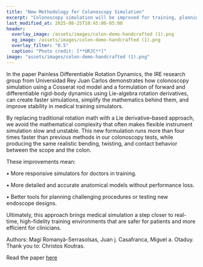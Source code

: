 ```yaml
---
title: "New Methodology for Colonoscopy Simulation"  
excerpt: "Colonoscopy simulation will be improved for training, planning, and research using a new methodology."
last_modified_at: 2025-08-25T10:45:06-05:00
header:
  overlay_image: /assets/images/colon-demo-handcrafted (1).png
  og_image: /assets/images/colon-demo-handcrafted (1).png 
  overlay_filter: "0.5"
  caption: "Photo credit: [**URJC**]"
image: "assets/images/colon-demo-handcrafted (1).png"
---
```


In the paper Painless Differentiable Rotation Dynamics, the IRE research group from Universidad Rey Juan Carlos demonstrates how colonoscopy simulation using a Cosserat rod model and a formulation of forward and differentiable rigid-body dynamics using Lie-algebra rotation derivatives, can create faster simulations, simplify the mathematics behind them, and improve stability in medical training simulators.

By replacing traditional rotation math with a Lie derivative–based approach, we avoid the mathematical complexity that often makes flexible instrument simulation slow and unstable. This new formulation runs more than four times faster than previous methods in our colonoscopy tests, while producing the same realistic bending, twisting, and contact behavior between the scope and the colon.

These improvements mean:

•	More responsive simulators for doctors in training.

•	More detailed and accurate anatomical models without performance loss.

•	Better tools for planning challenging procedures or testing new endoscope designs.

Ultimately, this approach brings medical simulation a step closer to real-time, high-fidelity training environments that are safer for patients and more efficient for clinicians.

Authors: 
Magí Romanyà-Serrasolsas, Juan j. Casafranca, Miguel a. Otaduy.
Thank you to: Christos Koutras. 

Read the paper [here](https://mslab.es/projects/Painless/)
